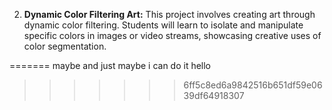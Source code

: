 2. **Dynamic Color Filtering Art:** This project involves creating art through dynamic color filtering. Students will learn to isolate and manipulate specific colors in images or video streams, showcasing creative uses of color segmentation.


=======
maybe and just maybe i can do it
hello 
>>>>>>> 6ff5c8ed6a9842516b651df59e0639df64918307
